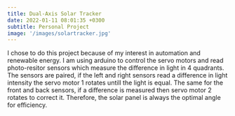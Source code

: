 ```yaml
---
title: Dual-Axis Solar Tracker
date: 2022-01-11 08:01:35 +0300
subtitle: Personal Project
image: '/images/solartracker.jpg'
---
```


I chose to do this project because of my interest in automation and renewable energy. I am using arduino to control the servo motors and read photo-resitor sensors which measure the difference in light in 4 quadrants. The sensors are paired, if the left and right sensors read a difference in light intensity the servo motor 1 rotates untill the light is equal. The same for the front and back sensors, if a difference is measured then servo motor 2 rotates to correct it. Therefore, the solar panel is always the optimal angle for efficiency. 